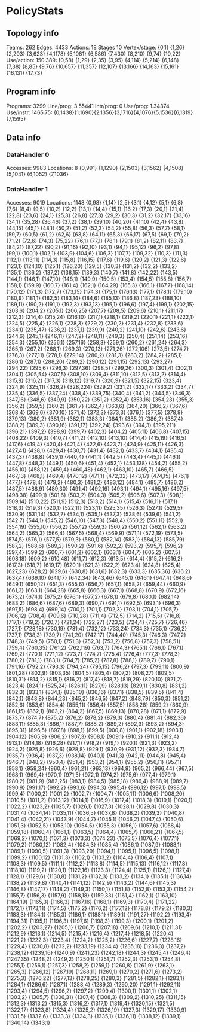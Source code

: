 # PolicyStats
## Topology info
Teams:		262
Edges:		4433
Actions:	18
Stages		10
Vertex/stage:	{0,1} {1,26} {2,203} {3,623} {4,1178} {5,1081} {6,586} {7,430} {8,210} {9,74} {10,22} 
Use/action:	150.389: {0,58} {1,29} {2,35} {3,95} {4,114} {5,214} {6,148} {7,38} {8,85} {9,76} {10,657} {11,357} {12,107} {13,166} {14,163} {15,161} {16,131} {17,73} 

## Program info
Programs:	3299
Line/prog:	3.55441
Intr/prog:	0
Use/prog:	1.34374
Use/instr:	1465.75: {0,1438}{1,1690}{2,1356}{3,1716}{4,1076}{5,1536}{6,1319}{7,1595}

## Data info

### DataHandler 0
Accesses:	9983
Locations:	8
{0,991} {1,1290} {2,1503} {3,1562} {4,1508} {5,1041} {6,1052} {7,1036} 

### DataHandler 1
Accesses:	9019
Locations:	1148
{0,98} {1,14} {2,5} {3,1} {4,12} {5,1} {6,8} {7,6} {8,4} {9,5} {10,2} {12,2} {13,1} {14,4} {15,1} {16,2} {17,3} {20,1} {21,4} {22,8} {23,6} {24,1} {25,3} {26,8} {27,3} {29,2} {30,3} {31,2} {32,17} {33,16} {34,1} {35,28} {36,46} {37,2} {38,1} {39,10} {40,20} {41,10} {42,4} {43,8} {44,15} {45,1} {48,1} {50,2} {51,2} {52,3} {54,2} {55,8} {56,3} {57,7} {58,1} {59,7} {60,5} {61,2} {62,6} {63,8} {64,11} {65,3} {66,17} {67,5} {69,1} {70,2} {71,2} {72,6} {74,3} {75,22} {76,1} {77,1} {78,1} {79,1} {81,2} {82,11} {83,7} {84,21} {87,22} {90,2} {91,16} {92,10} {93,1} {94,1} {95,12} {96,2} {97,8} {99,1} {100,1} {102,1} {103,9} {104,6} {106,3} {107,7} {109,32} {110,3} {111,3} {112,1} {113,11} {114,3} {115,8} {116,15} {117,6} {119,6} {120,2} {121,3} {122,6} {123,1} {124,10} {125,1} {126,20} {129,5} {130,3} {131,2} {132,2} {133,2} {135,1} {136,2} {137,2} {138,15} {139,3} {140,7} {141,8} {142,22} {143,5} {144,1} {146,1} {147,10} {148,1} {149,9} {150,5} {153,4} {154,5} {155,8} {156,7} {158,1} {159,9} {160,7} {161,4} {162,1} {164,29} {165,3} {166,1} {167,7} {168,14} {170,12} {171,3} {172,7} {173,15} {174,3} {175,1} {176,13} {177,1} {178,1} {179,10} {180,9} {181,1} {182,5} {183,14} {184,6} {185,13} {186,8} {187,23} {188,10} {189,11} {190,2} {191,1} {192,3} {193,13} {195,1} {196,6} {197,4} {199,1} {202,15} {203,6} {204,2} {205,1} {206,25} {207,7} {208,5} {209,6} {210,1} {211,17} {212,3} {214,4} {215,24} {216,10} {217,1} {218,1} {219,2} {220,1} {221,1} {222,1} {224,5} {225,4} {226,1} {228,3} {229,2} {230,2} {231,4} {232,8} {233,6} {234,1} {235,47} {236,2} {237,1} {239,9} {240,2} {241,10} {242,6} {243,6} {244,6} {245,1} {246,11} {247,2} {248,11} {249,3} {250,4} {251,14} {253,16} {254,3} {255,10} {256,1} {257,16} {258,3} {259,1} {260,2} {261,24} {264,3} {265,1} {267,2} {268,1} {269,3} {270,13} {271,26} {272,106} {273,5} {274,7} {276,3} {277,11} {278,1} {279,14} {280,2} {281,3} {283,2} {284,2} {285,1} {286,1} {287,1} {288,20} {289,2} {290,12} {291,15} {292,13} {293,27} {294,22} {295,6} {296,3} {297,36} {298,5} {299,26} {300,3} {301,4} {302,1} {304,1} {305,54} {307,5} {308,10} {309,4} {311,10} {312,5} {313,2} {314,4} {315,8} {316,2} {317,3} {318,12} {319,7} {320,9} {321,5} {322,15} {323,4} {324,9} {325,11} {326,2} {328,224} {329,2} {331,2} {332,17} {333,2} {334,7} {335,4} {336,5} {337,24} {338,4} {339,75} {340,4} {341,2} {344,5} {346,3} {347,16} {348,6} {349,9} {350,22} {351,2} {352,4} {353,16} {354,23} {355,3} {356,2} {359,5} {360,2} {361,7} {362,4} {363,6} {364,20} {366,2} {367,6} {368,4} {369,6} {370,10} {371,4} {372,3} {373,3} {376,1} {377,5} {378,9} {379,13} {380,2} {381,9} {382,1} {383,3} {384,1} {385,2} {386,2} {387,4} {388,2} {389,3} {390,16} {391,17} {392,24} {393,6} {394,3} {395,211} {396,21} {397,2} {398,9} {399,7} {402,3} {404,2} {405,11} {406,8} {407,15} {408,22} {409,3} {410,7} {411,2} {412,10} {413,10} {414,4} {415,19} {416,5} {417,6} {419,4} {420,4} {421,4} {422,6} {423,7} {424,9} {425,11} {426,3} {427,41} {428,1} {429,4} {430,7} {431,4} {432,1} {433,7} {434,1} {435,4} {437,3} {438,8} {439,1} {440,4} {441,1} {442,5} {443,4} {445,1} {446,1} {447,8} {448,3} {449,1} {450,6} {451,4} {452,1} {453,138} {454,2} {455,2} {456,10} {458,12} {459,4} {460,48} {462,1} {463,10} {465,7} {466,5} {467,13} {468,1} {469,4} {470,12} {471,1} {472,32} {473,17} {474,15} {476,1} {477,1} {478,4} {479,2} {480,3} {481,2} {483,12} {484,1} {485,7} {486,2} {487,5} {488,9} {489,30} {491,4} {492,16} {493,1} {494,1} {495,16} {497,5} {498,38} {499,1} {501,6} {503,2} {504,3} {505,2} {506,6} {507,3} {508,1} {509,14} {510,22} {511,9} {512,3} {513,2} {514,1} {515,4} {516,11} {517,1} {518,3} {519,3} {520,1} {522,11} {523,11} {525,35} {526,3} {527,1} {529,5} {530,9} {531,14} {532,7} {534,1} {535,1} {537,3} {538,6} {539,6} {541,2} {542,7} {544,1} {545,2} {546,10} {547,3} {548,4} {550,2} {551,11} {552,1} {554,19} {555,10} {556,2} {557,2} {559,3} {560,2} {561,12} {562,1} {563,2} {564,2} {565,3} {566,4} {567,5} {568,4} {569,9} {571,1} {572,19} {573,5} {574,5} {576,1} {577,5} {579,3} {580,1} {582,14} {583,1} {584,13} {585,79} {587,2} {588,6} {589,2} {590,2} {591,6} {592,2} {593,2} {595,7} {596,2} {597,4} {599,2} {600,7} {601,2} {602,1} {603,1} {604,7} {605,2} {607,5} {608,18} {609,2} {610,48} {611,7} {612,3} {613,5} {614,4} {615,2} {616,2} {617,3} {618,7} {619,17} {620,1} {621,3} {622,2} {623,4} {624,8} {625,4} {627,23} {628,2} {629,6} {630,8} {631,6} {632,3} {633,3} {635,36} {636,2} {637,4} {639,10} {641,17} {642,34} {643,46} {645,1} {646,1} {647,4} {648,6} {649,1} {650,12} {651,3} {655,6} {656,7} {657,1} {658,2} {659,44} {660,9} {661,3} {663,1} {664,28} {665,8} {666,3} {667,1} {668,8} {670,9} {672,16} {673,2} {674,1} {675,2} {676,1} {677,2} {678,1} {679,8} {680,1} {682,14} {683,2} {686,6} {687,6} {689,3} {690,7} {691,1} {692,5} {693,1} {696,3} {697,5} {698,4} {699,14} {700,1} {701,1} {702,3} {703,1} {704,1} {705,7} {706,12} {708,4} {709,6} {710,28} {711,4} {712,5} {714,2} {715,5} {716,8} {717,1} {719,2} {720,7} {721,24} {722,27} {723,5} {724,4} {725,7} {726,46} {727,1} {728,18} {730,19} {731,4} {732,12} {733,24} {734,3} {735,1} {736,2} {737,1} {738,3} {739,7} {741,20} {742,17} {744,40} {745,3} {746,3} {747,2} {748,3} {749,5} {750,1} {751,3} {752,3} {753,2} {756,8} {757,3} {758,51} {759,4} {760,35} {761,2} {762,119} {763,7} {764,3} {765,1} {766,1} {767,1} {769,2} {770,1} {771,12} {773,7} {774,7} {775,4} {776,4} {777,3} {778,3} {780,2} {781,1} {783,1} {784,7} {785,2} {787,8} {788,1} {789,7} {790,1} {791,16} {792,2} {793,3} {794,24} {795,15} {796,2} {797,3} {799,11} {800,9} {801,28} {802,9} {803,35} {804,5} {805,4} {807,2} {808,27} {809,5} {810,31} {814,2} {815,1} {816,2} {817,4} {818,7} {819,29} {820,10} {821,2} {823,4} {824,1} {825,24} {826,11} {827,9} {828,13} {829,1} {830,8} {831,2} {832,3} {833,1} {834,1} {835,10} {836,16} {837,1} {838,5} {839,5} {841,4} {842,1} {843,8} {844,23} {845,2} {846,5} {847,2} {848,79} {850,3} {851,2} {852,6} {853,6} {854,4} {855,11} {856,4} {857,5} {858,28} {859,2} {860,9} {861,15} {862,1} {863,2} {864,2} {867,5} {869,13} {870,28} {871,1} {872,9} {873,7} {874,7} {875,2} {876,2} {878,2} {879,3} {880,4} {881,4} {882,36} {883,11} {885,3} {886,1} {887,7} {888,2} {889,2} {892,3} {893,2} {894,3} {895,31} {896,5} {897,8} {898,1} {899,5} {900,8} {901,1} {902,18} {903,1} {904,12} {905,9} {906,2} {907,3} {908,1} {909,1} {910,2} {911,1} {912,4} {913,1} {914,18} {916,28} {917,1} {918,2} {919,1} {920,1} {921,3} {923,2} {924,2} {925,8} {926,6} {928,8} {929,1} {930,9} {931,12} {932,3} {934,7} {935,7} {936,4} {937,3} {938,14} {940,1} {941,3} {942,11} {944,8} {945,4} {946,7} {948,2} {950,4} {951,4} {953,2} {954,1} {955,2} {956,11} {957,1} {958,1} {959,24} {960,4} {961,21} {963,13} {964,9} {965,2} {966,44} {967,5} {968,1} {969,4} {970,1} {971,5} {972,1} {974,2} {975,6} {977,4} {979,1} {980,2} {981,9} {982,25} {983,1} {984,5} {985,18} {986,4} {988,9} {989,7} {990,9} {991,17} {992,2} {993,6} {994,3} {995,4} {996,12} {997,1} {998,5} {999,4} {1000,2} {1001,2} {1002,7} {1004,7} {1005,11} {1006,6} {1008,20} {1010,5} {1011,2} {1013,12} {1014,1} {1016,9} {1017,4} {1018,3} {1019,1} {1020,1} {1022,2} {1023,2} {1025,7} {1026,1} {1027,3} {1028,1} {1029,8} {1030,3} {1031,4} {1034,14} {1035,11} {1036,5} {1037,8} {1038,2} {1039,3} {1040,8} {1041,4} {1042,21} {1043,9} {1044,7} {1045,1} {1046,2} {1047,4} {1050,6} {1051,3} {1052,5} {1053,10} {1054,5} {1055,3} {1056,1} {1057,6} {1058,4} {1059,18} {1060,4} {1061,1} {1063,5} {1064,4} {1065,7} {1066,21} {1067,5} {1069,2} {1070,1} {1071,3} {1073,3} {1074,23} {1075,5} {1076,4} {1077,1} {1079,2} {1080,12} {1082,4} {1084,3} {1085,4} {1086,1} {1087,9} {1088,1} {1089,1} {1090,5} {1091,3} {1093,29} {1094,1} {1095,1} {1096,5} {1098,1} {1099,2} {1100,12} {1101,3} {1102,1} {1103,2} {1104,4} {1106,4} {1107,1} {1108,3} {1109,5} {1111,1} {1112,2} {1113,8} {1114,5} {1115,13} {1116,12} {1117,8} {1118,10} {1119,2} {1120,1} {1122,16} {1123,3} {1124,4} {1125,1} {1126,1} {1127,4} {1128,1} {1129,6} {1130,8} {1131,2} {1132,3} {1133,2} {1134,1} {1135,1} {1136,14} {1138,2} {1139,8} {1140,4} {1141,12} {1142,9} {1143,2} {1144,6} {1145,3} {1146,8} {1147,17} {1148,2} {1149,3} {1150,1} {1151,8} {1152,8} {1153,3} {1154,2} {1155,7} {1156,3} {1157,9} {1158,18} {1159,33} {1161,4} {1162,1} {1163,10} {1164,19} {1165,3} {1166,3} {1167,16} {1168,1} {1169,3} {1170,4} {1171,22} {1172,1} {1173,11} {1174,5} {1175,2} {1176,2} {1177,12} {1178,8} {1179,2} {1180,3} {1183,3} {1184,1} {1185,3} {1186,1} {1188,1} {1189,1} {1191,27} {1192,2} {1193,4} {1194,31} {1195,1} {1196,3} {1197,6} {1198,3} {1199,3} {1200,1} {1201,2} {1202,2} {1203,27} {1205,1} {1206,7} {1207,18} {1209,6} {1210,1} {1211,31} {1212,9} {1213,1} {1214,5} {1215,4} {1216,4} {1217,4} {1218,5} {1220,4} {1221,2} {1222,3} {1223,4} {1224,2} {1225,2} {1226,6} {1227,7} {1228,16} {1229,4} {1230,8} {1232,2} {1233,19} {1234,4} {1235,18} {1236,3} {1237,2} {1238,12} {1239,16} {1240,9} {1241,23} {1242,18} {1244,3} {1245,4} {1246,4} {1247,35} {1248,2} {1249,2} {1250,1} {1251,7} {1252,3} {1253,1} {1254,8} {1255,1} {1256,1} {1257,3} {1258,2} {1259,1} {1260,8} {1261,9} {1263,1} {1265,3} {1266,12} {1267,19} {1268,11} {1269,1} {1270,2} {1271,6} {1273,2} {1275,3} {1276,22} {1277,13} {1278,25} {1280,3} {1281,5} {1282,1} {1283,1} {1284,1} {1286,6} {1287,1} {1288,4} {1289,3} {1290,20} {1291,1} {1292,11} {1293,4} {1294,5} {1296,2} {1297,2} {1299,4} {1300,1} {1301,1} {1302,1} {1303,2} {1305,7} {1306,31} {1307,4} {1308,3} {1309,2} {1310,25} {1311,15} {1312,3} {1313,2} {1315,3} {1316,2} {1317,1} {1319,4} {1320,15} {1321,5} {1322,17} {1323,8} {1324,4} {1325,2} {1326,19} {1327,3} {1329,17} {1330,9} {1331,5} {1332,6} {1333,3} {1334,3} {1335,1} {1336,11} {1338,12} {1339,1} {1340,14} {1343,1} 
